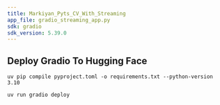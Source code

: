 ```yaml
---
title: Markiyan_Pyts_CV_With_Streaming
app_file: gradio_streaming_app.py
sdk: gradio
sdk_version: 5.39.0
---
```

## Deploy Gradio To Hugging Face
```
uv pip compile pyproject.toml -o requirements.txt --python-version 3.10
```

```
uv run gradio deploy
```